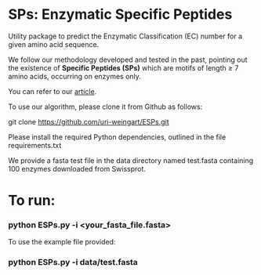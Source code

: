 SPs:   Enzymatic Specific Peptides
===================================

Utility package to predict the Enzymatic Classification (EC) number for a given amino acid sequence.

We follow our methodology developed and tested in the past, pointing out the
existence of **Specific Peptides (SPs)**  which are motifs of length ≥ 7 amino acids,
occurring on enzymes only.
 
You can refer to our [article](https://https://github.com/uri-weingart/ESPs/blob/main/Specific_Peptides_Perspective_of_Proteins.pdf/).

To use our algorithm, please clone it from Github as follows:
 
git clone https://github.com/uri-weingart/ESPs.git
 
Please install the required Python dependencies, outlined in the file requirements.txt
 
We provide a fasta test file  in the data directory named  test.fasta  containing 100 enzymes downloaded from Swissprot.

# To run:

### python ESPs.py -i <your_fasta_file.fasta>
  
To use the example file provided:

### python ESPs.py -i data/test.fasta
